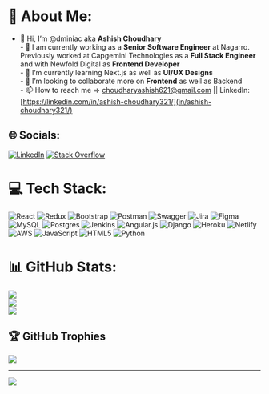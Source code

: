 # 💫 About Me:
- 👋 Hi, I’m @dminiac  aka  **Ashish Choudhary**<br>- 👀 I am currently working as a **Senior Software Engineer** at Nagarro. Previously worked at Capgemini Technologies as a **Full Stack Engineer** and with Newfold Digital as **Frontend    Developer**<br>- 🌱 I’m currently learning Next.js as well as **UI/UX Designs**<br>- 💞️ I’m looking to collaborate more on **Frontend** as well as Backend<br>- 📫 How to reach me => choudharyashish621@gmail.com || LinkedIn: [https://linkedin.com/in/ashish-choudhary321/](in/ashish-choudhary321/)


## 🌐 Socials:
[![LinkedIn](https://img.shields.io/badge/LinkedIn-%230077B5.svg?logo=linkedin&logoColor=white)](https://linkedin.com/in/https://www.linkedin.com/in/ashish-choudhary321/) [![Stack Overflow](https://img.shields.io/badge/-Stackoverflow-FE7A16?logo=stack-overflow&logoColor=white)](https://stackoverflow.com/users/17656676) 

# 💻 Tech Stack:
![React](https://img.shields.io/badge/react-%2320232a.svg?style=for-the-badge&logo=react&logoColor=%2361DAFB) ![Redux](https://img.shields.io/badge/redux-%23593d88.svg?style=for-the-badge&logo=redux&logoColor=white) ![Bootstrap](https://img.shields.io/badge/bootstrap-%23563D7C.svg?style=for-the-badge&logo=bootstrap&logoColor=white) ![Postman](https://img.shields.io/badge/Postman-FF6C37?style=for-the-badge&logo=postman&logoColor=white) ![Swagger](https://img.shields.io/badge/-Swagger-%23Clojure?style=for-the-badge&logo=swagger&logoColor=white) ![Jira](https://img.shields.io/badge/jira-%230A0FFF.svg?style=for-the-badge&logo=jira&logoColor=white) 	![Figma](https://img.shields.io/badge/figma-%23F24E1E.svg?style=for-the-badge&logo=figma&logoColor=white) ![MySQL](https://img.shields.io/badge/mysql-%2300f.svg?style=for-the-badge&logo=mysql&logoColor=white) ![Postgres](https://img.shields.io/badge/postgres-%23316192.svg?style=for-the-badge&logo=postgresql&logoColor=white) ![Jenkins](https://img.shields.io/badge/jenkins-%232C5263.svg?style=for-the-badge&logo=jenkins&logoColor=white) ![Angular.js](https://img.shields.io/badge/angular.js-%23E23237.svg?style=for-the-badge&logo=angularjs&logoColor=white) ![Django](https://img.shields.io/badge/django-%23092E20.svg?style=for-the-badge&logo=django&logoColor=white) ![Heroku](https://img.shields.io/badge/heroku-%23430098.svg?style=for-the-badge&logo=heroku&logoColor=white) ![Netlify](https://img.shields.io/badge/netlify-%23000000.svg?style=for-the-badge&logo=netlify&logoColor=#00C7B7) ![AWS](https://img.shields.io/badge/AWS-%23FF9900.svg?style=for-the-badge&logo=amazon-aws&logoColor=white) ![JavaScript](https://img.shields.io/badge/javascript-%23323330.svg?style=for-the-badge&logo=javascript&logoColor=%23F7DF1E) ![HTML5](https://img.shields.io/badge/html5-%23E34F26.svg?style=for-the-badge&logo=html5&logoColor=white) ![Python](https://img.shields.io/badge/python-3670A0?style=for-the-badge&logo=python&logoColor=ffdd54)
# 📊 GitHub Stats:
![](https://github-readme-stats.vercel.app/api?username=dminiac&theme=dark&hide_border=false&include_all_commits=false&count_private=false)<br/>
![](https://github-readme-streak-stats.herokuapp.com/?user=dminiac&theme=dark&hide_border=false)<br/>
![](https://github-readme-stats.vercel.app/api/top-langs/?username=dminiac&theme=dark&hide_border=false&include_all_commits=false&count_private=false&layout=compact)

## 🏆 GitHub Trophies
![](https://github-profile-trophy.vercel.app/?username=dminiac&theme=juicyfresh&no-frame=false&no-bg=true&margin-w=4)

---
[![](https://visitcount.itsvg.in/api?id=dminiac&icon=0&color=0)](https://visitcount.itsvg.in)

<!-- Proudly created with GPRM ( https://gprm.itsvg.in ) -->
